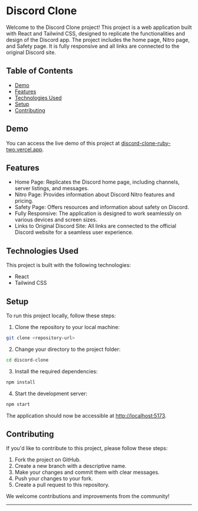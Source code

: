 # Discord Clone

Welcome to the Discord Clone project! This project is a web application built with React and Tailwind CSS, designed to replicate the functionalities and design of the Discord app. The project includes the home page, Nitro page, and Safety page. It is fully responsive and all links are connected to the original Discord site.

## Table of Contents

- [Demo](#demo)
- [Features](#features)
- [Technologies Used](#technologies-used)
- [Setup](#setup)
- [Contributing](#contributing)

## Demo

You can access the live demo of this project at [discord-clone-ruby-two.vercel.app](https://discord-clone-ruby-two.vercel.app/).

## Features

- Home Page: Replicates the Discord home page, including channels, server listings, and messages.
- Nitro Page: Provides information about Discord Nitro features and pricing.
- Safety Page: Offers resources and information about safety on Discord.
- Fully Responsive: The application is designed to work seamlessly on various devices and screen sizes.
- Links to Original Discord Site: All links are connected to the official Discord website for a seamless user experience.

## Technologies Used

This project is built with the following technologies:

- React
- Tailwind CSS

## Setup

To run this project locally, follow these steps:

1. Clone the repository to your local machine:

```bash
git clone <repository-url>
```

2. Change your directory to the project folder:

```bash
cd discord-clone
```

3. Install the required dependencies:

```bash
npm install
```

4. Start the development server:

```bash
npm start
```

The application should now be accessible at [http://localhost:5173](http://localhost:5173).


## Contributing

If you'd like to contribute to this project, please follow these steps:

1. Fork the project on GitHub.
2. Create a new branch with a descriptive name.
3. Make your changes and commit them with clear messages.
4. Push your changes to your fork.
5. Create a pull request to this repository.

We welcome contributions and improvements from the community!


---
